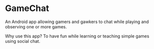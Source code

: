 # GameChat
An Android app allowing gamers and gawkers to chat while playing and observing one or more games.

Why use this app?  To have fun while learning or teaching simple games using social chat.
